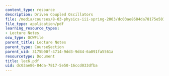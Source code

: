 ```yaml
---
content_type: resource
description: Driven Coupled Oscillators
file: /media/courses/8-03-physics-iii-spring-2003/dc03ae8684da78175e5016ccd033dfba_lec6.pdf
file_type: application/pdf
learning_resource_types:
- Lecture Notes
ocw_type: OCWFile
parent_title: Lecture Notes
parent_type: CourseSection
parent_uid: 3175b00f-4714-9dd3-9d44-6a091fa5561a
resourcetype: Document
title: lec6.pdf
uid: dc03ae86-84da-7817-5e50-16ccd033dfba
---
```

